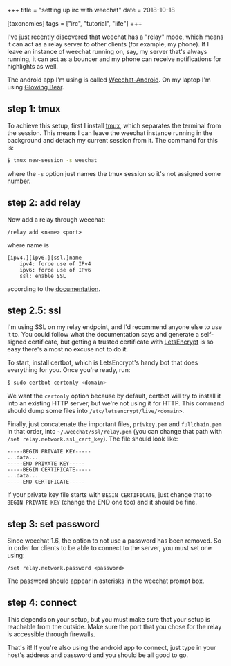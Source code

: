 +++
title = "setting up irc with weechat"
date = 2018-10-18

[taxonomies]
tags = ["irc", "tutorial", "life"]
+++

I've just recently discovered that weechat has a "relay" mode, which means it can act as a relay server to other clients (for example, my phone). If I leave an instance of weechat running on, say, my server that's always running, it can act as a bouncer and my phone can receive notifications for highlights as well.

The android app I'm using is called [Weechat-Android][2]. On my laptop I'm using [Glowing Bear][5].

## step 1: tmux

To achieve this setup, first I install [tmux][1], which separates the terminal from the session. This means I can leave the weechat instance running in the background and detach my current session from it. The command for this is:

```bash
$ tmux new-session -s weechat
```

where the `-s` option just names the tmux session so it's not assigned some number.

## step 2: add relay

Now add a relay through weechat:

```
/relay add <name> <port>
```

where name is

```
[ipv4.][ipv6.][ssl.]name
    ipv4: force use of IPv4
    ipv6: force use of IPv6
    ssl: enable SSL
```

according to the [documentation][3].

## step 2.5: ssl

I'm using SSL on my relay endpoint, and I'd recommend anyone else to use it to. You could follow what the documentation says and generate a self-signed certificate, but getting a trusted certificate with [LetsEncrypt][4] is so easy there's almost no excuse not to do it.

To start, install certbot, which is LetsEncrypt's handy bot that does everything for you. Once you're ready, run:

```bash
$ sudo certbot certonly <domain>
```

We want the `certonly` option because by default, certbot will try to install it into an existing HTTP server, but we're not using it for HTTP. This command should dump some files into `/etc/letsencrypt/live/<domain>`.

Finally, just concatenate the important files, `privkey.pem` and `fullchain.pem` in that order, into `~/.weechat/ssl/relay.pem` (you can change that path with `/set relay.network.ssl_cert_key`). The file should look like:

```
-----BEGIN PRIVATE KEY-----
...data...
-----END PRIVATE KEY-----
-----BEGIN CERTIFICATE-----
...data...
-----END CERTIFICATE-----
```

If your private key file starts with `BEGIN CERTIFICATE`, just change that to `BEGIN PRIVATE KEY` (change the END one too) and it should be fine.

## step 3: set password

Since weechat 1.6, the option to not use a password has been removed. So in order for clients to be able to connect to the server, you must set one using:

```
/set relay.network.password <password>
```

The password should appear in asterisks in the weechat prompt box.

## step 4: connect

This depends on your setup, but you must make sure that your setup is reachable from the outside. Make sure the port that you chose for the relay is accessible through firewalls.

That's it! If you're also using the android app to connect, just type in your host's address and password and you should be all good to go.

[1]: https://wiki.archlinux.org/index.php/Tmux
[2]: https://github.com/ubergeek42/weechat-android
[3]: https://www.weechat.org/files/doc/stable/weechat_user.en.html#relay_commands
[4]: https://letsencrypt.org/
[5]: https://www.glowing-bear.org/

